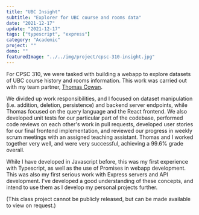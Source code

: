 ```yaml
---
title: "UBC Insight"
subtitle: "Explorer for UBC course and rooms data"
date: "2021-12-17"
update: "2021-12-17"
tags: ["typescript", "express"]
category: "Academic"
project: ""
demo: ""
featuredImage: "../../img/project/cpsc-310-insight.jpg"
---
```


For CPSC 310, we were tasked with building a webapp to explore datasets of UBC course history and rooms information. This work was carried out with my team partner, [Thomas Cowan](https://github.com/tccw). 

We divided up work responsibilities, and I focused on dataset manipulation (i.e. addition, deletion, persistence) and backend server endpoints, while Thomas focused on the query language and the React frontend. We also developed unit tests for our particular part of the codebase, performed code reviews on each other's work in pull requests, developed user stories for our final frontend implementation, and reviewed our progress in weekly scrum meetings with an assigned teaching assistant. Thomas and I worked together very well, and were very successful, achieving a 99.6% grade overall.

While I have developed in Javascript before, this was my first experience with Typescript, as well as the use of Promises in webapp development. This was also my first serious work with Express servers and API development. I've developed a good understanding of these concepts, and intend to use them as I develop my personal projects further.

(This class project cannot be publicly released, but can be made available to view on request.)